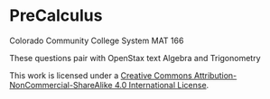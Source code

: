 # PreCalculus
 


Colorado Community College System MAT 166



These questions pair with OpenStax text Algebra and Trigonometry


This work is licensed under a <a rel="license" href="http://creativecommons.org/licenses/by-nc-sa/4.0/">Creative Commons Attribution-NonCommercial-ShareAlike 4.0 International License</a>.